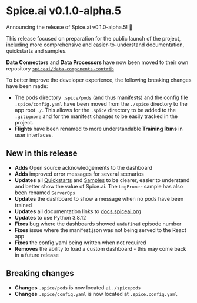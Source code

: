 # Spice.ai v0.1.0-alpha.5

Announcing the release of Spice.ai v0.1.0-alpha.5! 🎉

This release focused on preparation for the public launch of the project, including more comprehensive and easier-to-understand documentation, quickstarts and samples.

**Data Connectors** and **Data Processors** have now been moved to their own repository [`spiceai/data-components-contrib`](https://github.com/spice)

To better improve the developer experience, the following breaking changes have been made:

- The pods directory `.spice/pods` (and thus manifests) and the config file `.spice/config.yaml` have been moved from the `./spice` directory to the app root `./`. This allows for the `.spice` directory to be added to the `.gitignore` and for the manifest changes to be easily tracked in the project.
- **Flights** have been renamed to more understandable **Training Runs** in user interfaces.

## New in this release

- **Adds** Open source acknowledgements to the dashboard
- **Adds** improved error messages for several scenarios
- **Updates** all [Quickstarts](https://github.com/spiceai/quickstarts) and [Samples](https://github.com/spiceai/samples) to be clearer, easier to understand and better show the value of Spice.ai. The `LogPruner` sample has also been renamed `ServerOps`
- **Updates** the dashboard to show a message when no pods have been trained
- **Updates** all documentation links to [docs.spiceai.org](https://docs.spiceai.org)
- **Updates** to use Python 3.8.12
- **Fixes** bug where the dashboards showed `undefined` episode number
- **Fixes** issue where the manifest.json was not being served to the React app
- **Fixes** the config.yaml being written when not required
- **Removes** the ability to load a custom dashboard - this may come back in a future release

## Breaking changes

- **Changes** `.spice/pods` is now located at `./spicepods`
- **Changes** `.spice/config.yaml` is now located at `.spice.config.yaml`
